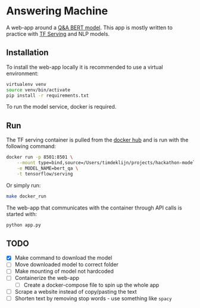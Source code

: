 # Answering Machine

A web-app around a [Q&A BERT model](https://tfhub.dev/see--/bert-uncased-tf2-qa/1). This app is mostly written
to practice with [TF Serving](https://www.tensorflow.org/tfx/guide/serving) and NLP models.

## Installation

To install the web-app locally it is recommended to use a virtual environment:

``` sh
virtualenv venv
source venv/bin/activate
pip install -r requirements.txt
```

To run the model service, docker is required.

## Run

The TF serving container is pulled from the [docker hub](https://hub.docker.com/r/tensorflow/serving) and is run with
the following command:

``` sh
docker run -p 8501:8501 \
	--mount type=bind,source=/Users/timdeklijn/projects/hackathon-model-zoo/model/,target=/models/bert_qa \
	-e MODEL_NAME=bert_qa \
	-t tensorflow/serving
``` 

Or simply run:

``` sh
make docker_run
```

The web-app that communicates with the container through API calls is started with:

``` sh
python app.py
```

## TODO

- [x] Make command to download the model
- [ ] Move downloaded model to correct folder
- [ ] Make mounting of model not hardcoded
- [ ] Containerize the web-app
  - [ ] Create a docker-compose file to spin up the whole app
- [ ] Scrape a website instead of copy/pasting the text
- [ ] Shorten text by removing stop words - use something like `spacy`